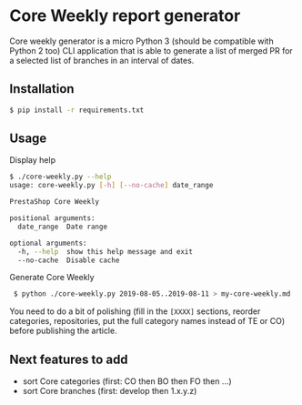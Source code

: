 # Core Weekly report generator

Core weekly generator is a micro Python 3 (should be compatible with Python 2 too) CLI application that is able to generate a list of merged PR
for a selected list of branches in an interval of dates.

## Installation

```bash
$ pip install -r requirements.txt
```

## Usage

Display help

```bash
$ ./core-weekly.py --help
usage: core-weekly.py [-h] [--no-cache] date_range

PrestaShop Core Weekly

positional arguments:
  date_range  Date range

optional arguments:
  -h, --help  show this help message and exit
  --no-cache  Disable cache
```

Generate Core Weekly

```bash
 $ python ./core-weekly.py 2019-08-05..2019-08-11 > my-core-weekly.md
 ```

 You need to do a bit of polishing (fill in the `[XXXX]` sections, reorder categories, repositories, put the full category names instead of TE or CO) before publishing the article.

 ## Next features to add

- sort Core categories (first: CO then BO then FO then ...)
- sort Core branches (first: develop then 1.x.y.z)
